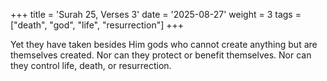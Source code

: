 +++
title = 'Surah 25, Verses 3'
date = '2025-08-27'
weight = 3
tags = ["death", "god", "life", "resurrection"]
+++

Yet they have taken besides Him gods who cannot create anything but are themselves created. Nor can they protect or benefit themselves. Nor can they control life, death, or resurrection.